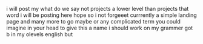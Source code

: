 i will post my what do we say not projects a lower level than projects that word i will be posting here hope so i not forgeeet
 currrently a simple landing page and many more to go
maybe or any complicated term you could imagine in your head to give this a name
i should work on my grammer got b in my olevels english but
